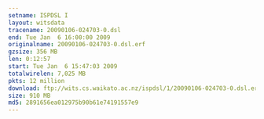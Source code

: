 ```yaml
---
setname: ISPDSL I
layout: witsdata
tracename: 20090106-024703-0.dsl
end: Tue Jan  6 16:00:00 2009
originalname: 20090106-024703-0.dsl.erf
gzsize: 356 MB
len: 0:12:57
start: Tue Jan  6 15:47:03 2009
totalwirelen: 7,025 MB
pkts: 12 million
download: ftp://wits.cs.waikato.ac.nz/ispdsl/1/20090106-024703-0.dsl.erf.gz
size: 910 MB
md5: 2891656ea012975b90b61e74191557e9
---
```

